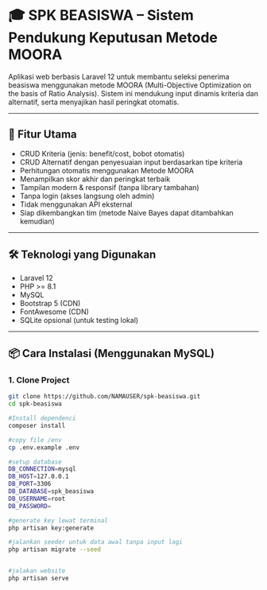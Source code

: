 # 🎓 SPK BEASISWA – Sistem Pendukung Keputusan Metode MOORA

Aplikasi web berbasis Laravel 12 untuk membantu seleksi penerima beasiswa menggunakan metode MOORA (Multi-Objective Optimization on the basis of Ratio Analysis). Sistem ini mendukung input dinamis kriteria dan alternatif, serta menyajikan hasil peringkat otomatis.

---

## 🚀 Fitur Utama

- CRUD Kriteria (jenis: benefit/cost, bobot otomatis)
- CRUD Alternatif dengan penyesuaian input berdasarkan tipe kriteria
- Perhitungan otomatis menggunakan Metode MOORA
- Menampilkan skor akhir dan peringkat terbaik
- Tampilan modern & responsif (tanpa library tambahan)
- Tanpa login (akses langsung oleh admin)
- Tidak menggunakan API eksternal
- Siap dikembangkan tim (metode Naive Bayes dapat ditambahkan kemudian)

---

## 🛠️ Teknologi yang Digunakan

- Laravel 12
- PHP >= 8.1
- MySQL
- Bootstrap 5 (CDN)
- FontAwesome (CDN)
- SQLite opsional (untuk testing lokal)

---

## 📦 Cara Instalasi (Menggunakan MySQL)

### 1. Clone Project

```bash
git clone https://github.com/NAMAUSER/spk-beasiswa.git
cd spk-beasiswa

#Install dependenci
composer install

#copy file /env
cp .env.example .env

#setup database
DB_CONNECTION=mysql
DB_HOST=127.0.0.1
DB_PORT=3306
DB_DATABASE=spk_beasiswa
DB_USERNAME=root
DB_PASSWORD=  

#generate key lewat terminal
php artisan key:generate

#jalankan seeder untuk data awal tanpa input lagi
php artisan migrate --seed


#jalakan website
php artisan serve
